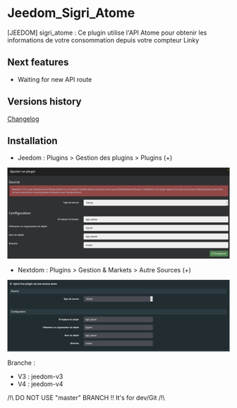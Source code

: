 # Jeedom_Sigri_Atome
[JEEDOM] sigri_atome : Ce plugin utilise l'API Atome pour obtenir les informations de votre consommation depuis votre compteur Linky 

## Next features
- Waiting for new API route

## Versions history
[Changelog](https://github.com/Sigri44/sigri_atome/blob/master/Changelog.md)

## Installation
- Jeedom : Plugins > Gestion des plugins > Plugins (+)

![Jeedom](https://raw.githubusercontent.com/Sigri44/sigri_atome/master/doc/images/jeedom.png)

- Nextdom : Plugins > Gestion & Markets > Autre Sources (+)

![Nextdom](https://raw.githubusercontent.com/Sigri44/sigri_atome/master/doc/images/nextdom.png)

Branche :
- V3 : jeedom-v3
- V4 : jeedom-v4

/!\ DO NOT USE "master" BRANCH !! It's for dev/Git /!\